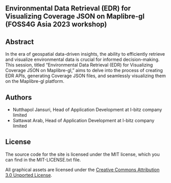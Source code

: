 ## Environmental Data Retrieval (EDR) for Visualizing Coverage JSON on Maplibre-gl (FOSS4G Asia 2023 workshop)

## Abstract

In the era of geospatial data-driven insights, the ability to efficiently retrieve and visualize environmental data is crucial for informed decision-making. This session, titled “Environmental Data Retrieval (EDR) for Visualizing Coverage JSON on Maplibre-gl,” aims to delve into the process of creating EDR APIs, generating Coverage JSON files, and seamlessly visualizing them on the Maplibre-gl platform.

## Authors

- Nutthapol Jansuri, Head of Application Development at I-bitz company limited
- Sattawat Arab, Head of Application Development at I-bitz company limited

## License

The source code for the site is licensed under the MIT license, which you can find in
the MIT-LICENSE.txt file.

All graphical assets are licensed under the
[Creative Commons Attribution 3.0 Unported License](https://creativecommons.org/licenses/by/3.0/).
